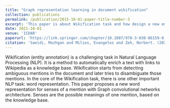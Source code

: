```yaml
---
title: "Graph representation learning in document wikification"
collection: publications
permalink: /publication/2015-10-01-paper-title-number-3
excerpt: 'This paper is about Wikification task and how design a new embedding approach to improve the final results of Wikification.'
date: 2021-10-01
venue: 'ICDAR'
paperurl: 'https://link.springer.com/chapter/10.1007/978-3-030-86159-9_37'
citation: 'Saeidi, Mozhgan and Milios, Evangelos and Zeh, Norbert. (2021). &quot; booktitle={Document Analysis and Recognition--ICDAR 2021 Workshops: Lausanne, Switzerland, September 5--10, 2021, Proceedings, Part II 16}, pages={509--524}, year={2021}, organization={Springer} <i>Journal 1</i>. 1(3).'
---
```

Wikification (entity annotation) is a challenging task in Natural Language Processing (NLP). It is a method to automatically enrich a text with links to Wikipedia as a knowledge base. Wikification starts from detecting ambiguous mentions in the document and later tries to disambiguate those mentions. In the core of the Wikification task, there is one other important NLP task: word representation. This paper proposes a new word representation for senses of a mention with Graph convolutional networks architecture. Senses are the possible meanings of one mention, based on the knowledge base.
